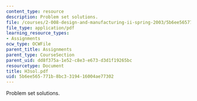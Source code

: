 ```yaml
---
content_type: resource
description: Problem set solutions.
file: /courses/2-008-design-and-manufacturing-ii-spring-2003/5b6ee565771b8bc3319416004ae77302_H3sol.pdf
file_type: application/pdf
learning_resource_types:
- Assignments
ocw_type: OCWFile
parent_title: Assignments
parent_type: CourseSection
parent_uid: dd8f375a-1e52-c8e3-e673-d3d1f19265bc
resourcetype: Document
title: H3sol.pdf
uid: 5b6ee565-771b-8bc3-3194-16004ae77302
---
```

Problem set solutions.

